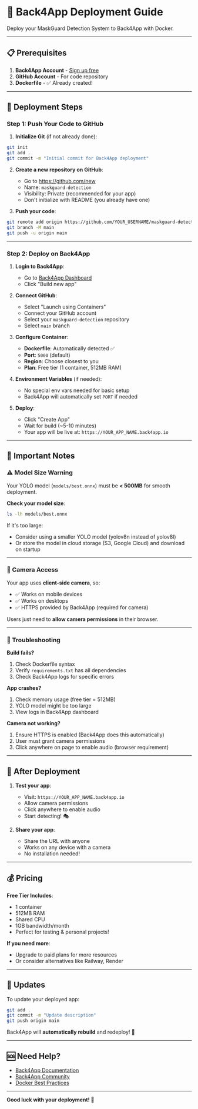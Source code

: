 # 🚀 Back4App Deployment Guide

Deploy your MaskGuard Detection System to Back4App with Docker.

---

## 📋 Prerequisites

1. **Back4App Account** - [Sign up free](https://www.back4app.com/)
2. **GitHub Account** - For code repository
3. **Dockerfile** - ✅ Already created!

---

## 🎯 Deployment Steps

### Step 1: Push Your Code to GitHub

1. **Initialize Git** (if not already done):
```bash
git init
git add .
git commit -m "Initial commit for Back4App deployment"
```

2. **Create a new repository on GitHub**:
   - Go to https://github.com/new
   - Name: `maskguard-detection`
   - Visibility: Private (recommended for your app)
   - Don't initialize with README (you already have one)

3. **Push your code**:
```bash
git remote add origin https://github.com/YOUR_USERNAME/maskguard-detection.git
git branch -M main
git push -u origin main
```

---

### Step 2: Deploy on Back4App

1. **Login to Back4App**:
   - Go to [Back4App Dashboard](https://www.back4app.com/)
   - Click "Build new app"

2. **Connect GitHub**:
   - Select "Launch using Containers"
   - Connect your GitHub account
   - Select your `maskguard-detection` repository
   - Select `main` branch

3. **Configure Container**:
   - **Dockerfile**: Automatically detected ✅
   - **Port**: `5000` (default)
   - **Region**: Choose closest to you
   - **Plan**: Free tier (1 container, 512MB RAM)

4. **Environment Variables** (if needed):
   - No special env vars needed for basic setup
   - Back4App will automatically set `PORT` if needed

5. **Deploy**:
   - Click "Create App"
   - Wait for build (~5-10 minutes)
   - Your app will be live at: `https://YOUR_APP_NAME.back4app.io`

---

## 🎯 Important Notes

### ⚠️ Model Size Warning

Your YOLO model (`models/best.onnx`) must be **< 500MB** for smooth deployment.

**Check your model size**:
```bash
ls -lh models/best.onnx
```

If it's too large:
- Consider using a smaller YOLO model (yolov8n instead of yolov8l)
- Or store the model in cloud storage (S3, Google Cloud) and download on startup

---

### 📱 Camera Access

Your app uses **client-side camera**, so:
- ✅ Works on mobile devices
- ✅ Works on desktops
- ✅ HTTPS provided by Back4App (required for camera)

Users just need to **allow camera permissions** in their browser.

---

### 🔧 Troubleshooting

**Build fails?**
1. Check Dockerfile syntax
2. Verify `requirements.txt` has all dependencies
3. Check Back4App logs for specific errors

**App crashes?**
1. Check memory usage (free tier = 512MB)
2. YOLO model might be too large
3. View logs in Back4App dashboard

**Camera not working?**
1. Ensure HTTPS is enabled (Back4App does this automatically)
2. User must grant camera permissions
3. Click anywhere on page to enable audio (browser requirement)

---

## 🎉 After Deployment

1. **Test your app**:
   - Visit: `https://YOUR_APP_NAME.back4app.io`
   - Allow camera permissions
   - Click anywhere to enable audio
   - Start detecting! 🎭

2. **Share your app**:
   - Share the URL with anyone
   - Works on any device with a camera
   - No installation needed!

---

## 💰 Pricing

**Free Tier Includes**:
- 1 container
- 512MB RAM
- Shared CPU
- 1GB bandwidth/month
- Perfect for testing & personal projects!

**If you need more**:
- Upgrade to paid plans for more resources
- Or consider alternatives like Railway, Render

---

## 🔄 Updates

To update your deployed app:

```bash
git add .
git commit -m "Update description"
git push origin main
```

Back4App will **automatically rebuild** and redeploy! 🎉

---

## 🆘 Need Help?

- [Back4App Documentation](https://www.back4app.com/docs)
- [Back4App Community](https://community.back4app.com/)
- [Docker Best Practices](https://docs.docker.com/develop/dev-best-practices/)

---

**Good luck with your deployment! 🚀**

